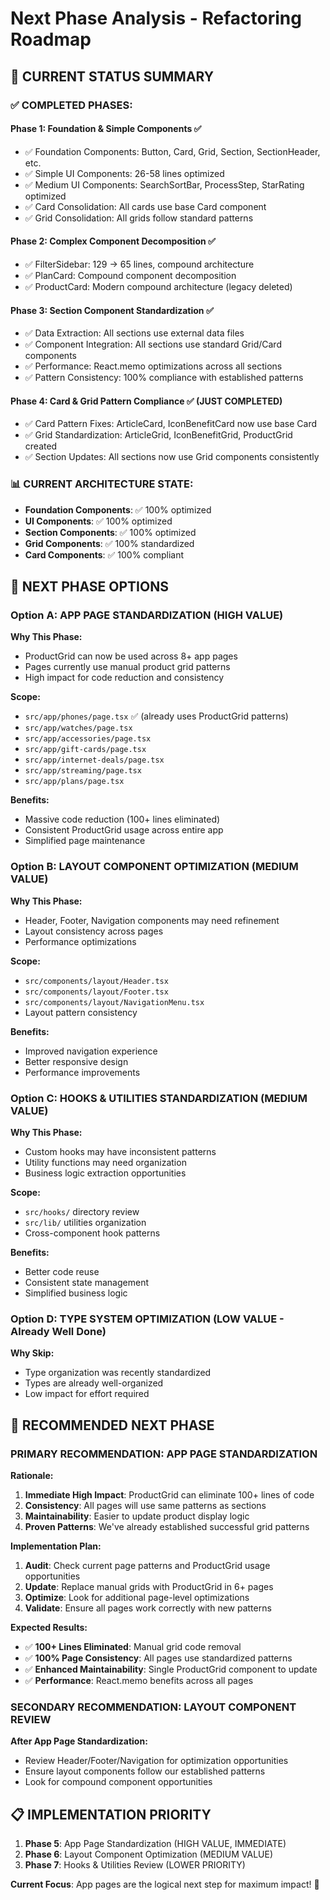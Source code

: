 # Next Phase Analysis - Refactoring Roadmap

## **🎯 CURRENT STATUS SUMMARY**

### **✅ COMPLETED PHASES:**

#### **Phase 1: Foundation & Simple Components** ✅

- ✅ Foundation Components: Button, Card, Grid, Section, SectionHeader, etc.
- ✅ Simple UI Components: 26-58 lines optimized
- ✅ Medium UI Components: SearchSortBar, ProcessStep, StarRating optimized
- ✅ Card Consolidation: All cards use base Card component
- ✅ Grid Consolidation: All grids follow standard patterns

#### **Phase 2: Complex Component Decomposition** ✅

- ✅ FilterSidebar: 129 → 65 lines, compound architecture  
- ✅ PlanCard: Compound component decomposition
- ✅ ProductCard: Modern compound architecture (legacy deleted)

#### **Phase 3: Section Component Standardization** ✅

- ✅ Data Extraction: All sections use external data files
- ✅ Component Integration: All sections use standard Grid/Card components
- ✅ Performance: React.memo optimizations across all sections
- ✅ Pattern Consistency: 100% compliance with established patterns

#### **Phase 4: Card & Grid Pattern Compliance** ✅ (JUST COMPLETED)

- ✅ Card Pattern Fixes: ArticleCard, IconBenefitCard now use base Card
- ✅ Grid Standardization: ArticleGrid, IconBenefitGrid, ProductGrid created
- ✅ Section Updates: All sections now use Grid components consistently

### **📊 CURRENT ARCHITECTURE STATE:**

- **Foundation Components**: ✅ 100% optimized
- **UI Components**: ✅ 100% optimized  
- **Section Components**: ✅ 100% optimized
- **Grid Components**: ✅ 100% standardized
- **Card Components**: ✅ 100% compliant

## **🚀 NEXT PHASE OPTIONS**

### **Option A: APP PAGE STANDARDIZATION** (HIGH VALUE)

**Why This Phase:**

- ProductGrid can now be used across 8+ app pages
- Pages currently use manual product grid patterns
- High impact for code reduction and consistency

**Scope:**

- `src/app/phones/page.tsx` ✅ (already uses ProductGrid patterns)
- `src/app/watches/page.tsx`
- `src/app/accessories/page.tsx`
- `src/app/gift-cards/page.tsx`
- `src/app/internet-deals/page.tsx`
- `src/app/streaming/page.tsx`
- `src/app/plans/page.tsx`

**Benefits:**

- Massive code reduction (100+ lines eliminated)
- Consistent ProductGrid usage across entire app
- Simplified page maintenance

### **Option B: LAYOUT COMPONENT OPTIMIZATION** (MEDIUM VALUE)

**Why This Phase:**

- Header, Footer, Navigation components may need refinement
- Layout consistency across pages
- Performance optimizations

**Scope:**

- `src/components/layout/Header.tsx`
- `src/components/layout/Footer.tsx`
- `src/components/layout/NavigationMenu.tsx`
- Layout pattern consistency

**Benefits:**

- Improved navigation experience
- Better responsive design
- Performance improvements

### **Option C: HOOKS & UTILITIES STANDARDIZATION** (MEDIUM VALUE)

**Why This Phase:**

- Custom hooks may have inconsistent patterns
- Utility functions may need organization
- Business logic extraction opportunities

**Scope:**

- `src/hooks/` directory review
- `src/lib/` utilities organization  
- Cross-component hook patterns

**Benefits:**

- Better code reuse
- Consistent state management
- Simplified business logic

### **Option D: TYPE SYSTEM OPTIMIZATION** (LOW VALUE - Already Well Done)

**Why Skip:**

- Type organization was recently standardized
- Types are already well-organized
- Low impact for effort required

## **🎯 RECOMMENDED NEXT PHASE**

### **PRIMARY RECOMMENDATION: APP PAGE STANDARDIZATION**

**Rationale:**

1. **Immediate High Impact**: ProductGrid can eliminate 100+ lines of code
2. **Consistency**: All pages will use same patterns as sections
3. **Maintainability**: Easier to update product display logic
4. **Proven Patterns**: We've already established successful grid patterns

**Implementation Plan:**

1. **Audit**: Check current page patterns and ProductGrid usage opportunities
2. **Update**: Replace manual grids with ProductGrid in 6+ pages
3. **Optimize**: Look for additional page-level optimizations
4. **Validate**: Ensure all pages work correctly with new patterns

**Expected Results:**

- ✅ **100+ Lines Eliminated**: Manual grid code removal
- ✅ **100% Page Consistency**: All pages use standardized patterns
- ✅ **Enhanced Maintainability**: Single ProductGrid component to update
- ✅ **Performance**: React.memo benefits across all pages

### **SECONDARY RECOMMENDATION: LAYOUT COMPONENT REVIEW**

**After App Page Standardization:**

- Review Header/Footer/Navigation for optimization opportunities
- Ensure layout components follow our established patterns
- Look for compound component opportunities

## **📋 IMPLEMENTATION PRIORITY**

1. **Phase 5**: App Page Standardization (HIGH VALUE, IMMEDIATE)
2. **Phase 6**: Layout Component Optimization (MEDIUM VALUE)  
3. **Phase 7**: Hooks & Utilities Review (LOWER PRIORITY)

**Current Focus**: App pages are the logical next step for maximum impact! 🎯